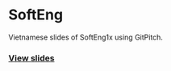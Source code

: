# SoftEng
Vietnamese slides of SoftEng1x using GitPitch. 

### [View slides](https://gitpitch.com/ann000/softeng)
